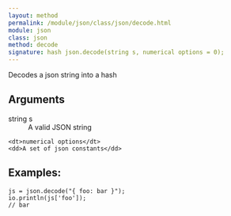 ```yaml
---
layout: method
permalink: /module/json/class/json/decode.html
module: json
class: json
method: decode
signature: hash json.decode(string s, numerical options = 0);
---
```


Decodes a json string into a hash

## Arguments
<dl>
    <dt>string s</dt>
    <dd>A valid JSON string</dd>

    <dt>numerical options</dt>
    <dd>A set of json constants</dd>
</dl>

## Examples:
    js = json.decode("{ foo: bar }");
    io.println(js['foo']);
    // bar
    

